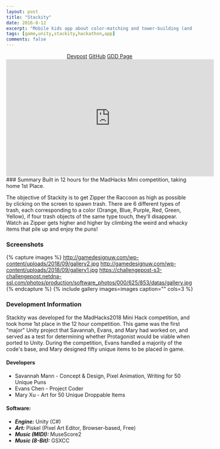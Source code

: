 ```yaml
---
layout: post
title: "Stackity"
date: 2016-8-12
excerpt: "Mobile kids app about color-matching and tower-building (and puns)."
tags: [game,unity,stackity,hackathon,app]
comments: false
---
```

<center>
<div markdown="0"><a href="https://devpost.com/software/stackity-coon" class="btn btn-success">Devpost</a>     <a href="https://github.com/mannnnnn/Stackity-Mobile" class="btn btn-warning">GitHub</a>     <a href="http://gamedesignuw.com/projects/stackity-game-jam/" class="btn btn-danger">GDD Page</a></div>

<iframe width="560" height="315" src="https://www.youtube.com/embed/HWBD0V4jHWk" frameborder="0"> </iframe>

</center>
### Summary
Built in 12 hours for the MadHacks Mini competition, taking home 1st Place.

The objective of Stackity is to get Zipper the Raccoon as high as possible by clicking on the screen to spawn trash. There are 6 different types of trash, each corresponding to a color (Orange, Blue, Purple, Red, Green, Yellow), if four trash objects of the same type touch, they’ll disappear. Watch as Zipper gets higher and higher by climbing the weird and whacky items that pile up and enjoy the puns!

### Screenshots

{% capture images %}
	http://gamedesignuw.com/wp-content/uploads/2018/09/gallery2.jpg
    http://gamedesignuw.com/wp-content/uploads/2018/09/gallery1.jpg
    https://challengepost-s3-challengepost.netdna-ssl.com/photos/production/software_photos/000/625/853/datas/gallery.jpg
{% endcapture %}
{% include gallery images=images caption="" cols=3 %}

### Development Information
Stackity was developed for the MadHacks2018 Mini Hack competition, and took home 1st place in the 12 hour competition. This game was the first "major" Unity project that Savannah, Evans, and Mary had worked on, and served as a test for determining whether Protagonist would be viable when ported to Unity. During the competition, Evans handled a majority of the code's base, and Mary designed fifty unique items to be placed in game.

#### Developers
* Savannah Mann - Concept & Design, Pixel Animation, Writing for 50 Unique Puns
* Evans Chen - Project Coder
* Mary Xu - Art for 50 Unique Droppable Items

#### Software: 
* ***Engine:*** Unity (C#)
* ***Art:*** Piskel (Pixel Art Editor, Browser-based, Free)
* ***Music (MIDI):*** MuseScore2
* ***Music (8-Bit):*** GSXCC


